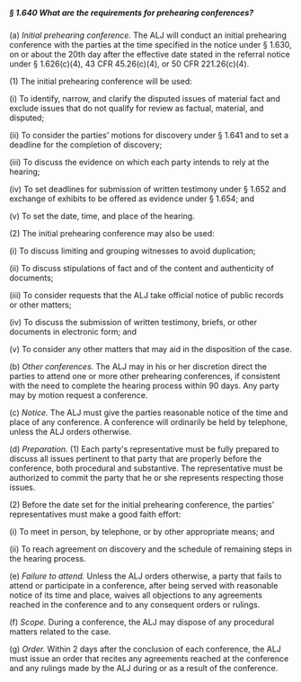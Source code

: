 ##### § 1.640 What are the requirements for prehearing conferences? #####

(a) *Initial prehearing conference.* The ALJ will conduct an initial prehearing conference with the parties at the time specified in the notice under § 1.630, on or about the 20th day after the effective date stated in the referral notice under § 1.626(c)(4), 43 CFR 45.26(c)(4), or 50 CFR 221.26(c)(4).

(1) The initial prehearing conference will be used:

(i) To identify, narrow, and clarify the disputed issues of material fact and exclude issues that do not qualify for review as factual, material, and disputed;

(ii) To consider the parties' motions for discovery under § 1.641 and to set a deadline for the completion of discovery;

(iii) To discuss the evidence on which each party intends to rely at the hearing;

(iv) To set deadlines for submission of written testimony under § 1.652 and exchange of exhibits to be offered as evidence under § 1.654; and

(v) To set the date, time, and place of the hearing.

(2) The initial prehearing conference may also be used:

(i) To discuss limiting and grouping witnesses to avoid duplication;

(ii) To discuss stipulations of fact and of the content and authenticity of documents;

(iii) To consider requests that the ALJ take official notice of public records or other matters;

(iv) To discuss the submission of written testimony, briefs, or other documents in electronic form; and

(v) To consider any other matters that may aid in the disposition of the case.

(b) *Other conferences.* The ALJ may in his or her discretion direct the parties to attend one or more other prehearing conferences, if consistent with the need to complete the hearing process within 90 days. Any party may by motion request a conference.

(c) *Notice.* The ALJ must give the parties reasonable notice of the time and place of any conference. A conference will ordinarily be held by telephone, unless the ALJ orders otherwise.

(d) *Preparation.* (1) Each party's representative must be fully prepared to discuss all issues pertinent to that party that are properly before the conference, both procedural and substantive. The representative must be authorized to commit the party that he or she represents respecting those issues.

(2) Before the date set for the initial prehearing conference, the parties' representatives must make a good faith effort:

(i) To meet in person, by telephone, or by other appropriate means; and

(ii) To reach agreement on discovery and the schedule of remaining steps in the hearing process.

(e) *Failure to attend.* Unless the ALJ orders otherwise, a party that fails to attend or participate in a conference, after being served with reasonable notice of its time and place, waives all objections to any agreements reached in the conference and to any consequent orders or rulings.

(f) *Scope.* During a conference, the ALJ may dispose of any procedural matters related to the case.

(g) *Order.* Within 2 days after the conclusion of each conference, the ALJ must issue an order that recites any agreements reached at the conference and any rulings made by the ALJ during or as a result of the conference.